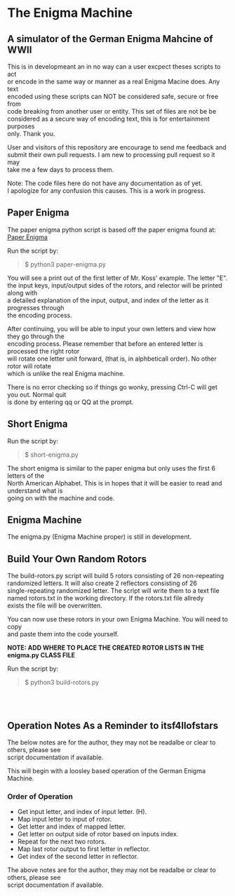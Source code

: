 # The Enigma Machine

## A simulator of the German Enigma Mahcine of WWII

This is in developmeant an in no way can a user excpect theses scripts to act<br>
or encode in the same way or manner as a real Enigma Macine does. Any text<br>
encoded using these scripts can NOT be considered safe, secure or free from<br>
code breaking from another user or entity. This set of files are not be be<br>
considered as a secure way of encoding text, this is for entertainment purposes<br>
only. Thank you.<br>

User and visitors of this repository are encourage to send me feedback and<br>
submit their own pull requests. I am new to processing pull request so it may<br>
take me a few days to process them.

Note: The code files here do not have any documentation as of yet.<br>
I apologize for any confusion this causes. This is a work in progress.

## Paper Enigma

The paper enigma python script is based off the paper enigma found at:
[Paper Enigma](https://mckoss.com/posts/paper-enigma/)

Run the script by:

> $ python3 paper-enigma.py

You will see a print out of the first letter of Mr. Koss' example. The letter "E".<br>
the input keys, input/output sides of the rotors, and relector will be printed along with<br>
a detailed explanation of the input, output, and index of the letter as it progresses through<br>
the encoding process.<br>

After continuing, you will be able to input your own letters and view how they go through the<br>
encoding process. Please remember that before an entered letter is processed the right rotor<br>
will rotate one letter unit forward, (that is, in alphbeticall order). No other rotor will rotate<br>
which is unlike the real Enigma machine.<br>

There is no error checking so if things go wonky, pressing Ctrl-C will get you out. Normal quit<br>
is done by entering qq or QQ at the prompt.<br>

## Short Enigma

Run the script by:

> $ short-enigma.py

The short enigma is similar to the paper enigma but only uses the first 6 letters of the<br>
North American Alphabet. This is in hopes that it will be easier to read and understand what is<br>
going on with the machine and code.

## Enigma Machine

The enigma.py (Enigma Machine proper) is still in development.

## Build Your Own Random Rotors

The build-rotors.py script will build 5 rotors consisting of 26 non-repeating<br>
randomized letters. It will also create 2 reflectors consisting of 26<br>
single-repeating randomized letter. The script will write them to a text file<br>
named rotors.txt in the working directory. If the rotors.txt file allredy<br>
exists the file will be overwritten.<br>

You can now use these rotors in your own Enigma Machine. You will need to copy<br>
and paste them into the code yourself.<br>

**NOTE: ADD WHERE TO PLACE THE CREATED ROTOR LISTS IN THE enigma.py CLASS FILE**<br>

Run the script by:

> $ python3 build-rotors.py

<br><br>
## Operation Notes As a Reminder to itsf4llofstars

The below notes are for the author, they may not be readalbe or clear to others, please see<br>
script documentation if available.<br>

This will begin with a loosley based operation of the German Enigma Machine.<br>

### Order of Operation

+ Get input letter, and index of input letter. (H).
+ Map input letter to input of rotor.
+ Get letter and index of mapped letter.
+ Get letter on output side of rotor based on inputs index.
+ Repeat for the next two rotors.
+ Map last rotor output to first letter in reflector.
+ Get index of the second letter in reflector.

The above notes are for the author, they may not be readalbe or clear to others, please see<br>
script documentation if available.<br>
